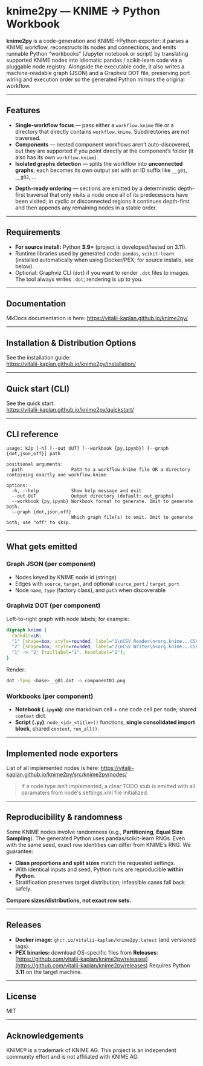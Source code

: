 # knime2py — KNIME → Python Workbook

**knime2py** is a code-generation and KNIME→Python exporter: it parses a KNIME workflow, reconstructs its nodes and connections, and emits runnable Python “workbooks” (Jupyter notebook or script) by translating supported KNIME nodes into idiomatic pandas / scikit-learn code via a pluggable node registry. Alongside the executable code, it also writes a machine-readable graph (JSON) and a Graphviz DOT file, preserving port wiring and execution order so the generated Python mirrors the original workflow.

---

## Features
- **Single-workflow focus** — pass either a `workflow.knime` file or a directory that directly contains `workflow.knime`. Subdirectories are not traversed.
- **Components** — nested component workflows aren’t auto-discovered, but they are supported if you point directly at the component’s folder (it also has its own `workflow.knime`).
- **Isolated graphs detection** — splits the workflow into **unconnected graphs**; each becomes its own output set with an ID suffix like `__g01`, `__g02`, …
* **Depth-ready ordering** — sections are emitted by a deterministic depth-first traversal that only visits a node once all of its predecessors have been visited; in cyclic or disconnected regions it continues depth-first and then appends any remaining nodes in a stable order.

---

## Requirements

- **For source install:** Python **3.9+** (project is developed/tested on 3.11).
- Runtime libraries used by generated code: `pandas`, `scikit-learn` (installed automatically when using Docker/PEX; for source installs, see below).
- Optional: Graphviz CLI (`dot`) if you want to render `.dot` files to images. The tool always writes `.dot`; rendering is up to you.

---

## Documentation

MkDocs documentation is here: https://vitalii-kaplan.github.io/knime2py/

---

## Installation & Distribution Options

See the installation guide:  
https://vitalii-kaplan.github.io/knime2py/installation/

---

## Quick start (CLI)

See the quick start:  
https://vitalii-kaplan.github.io/knime2py/quickstart/

---

## CLI reference

```
usage: k2p [-h] [--out OUT] [--workbook {py,ipynb}] [--graph {dot,json,off}] path

positional arguments:
  path                  Path to a workflow.knime file OR a directory containing exactly one workflow.knime

options:
  -h, --help            Show help message and exit
  --out OUT             Output directory (default: out_graphs)
  --workbook {py,ipynb} Workbook format to generate. Omit to generate both.
  --graph {dot,json,off}
                        Which graph file(s) to emit. Omit to generate both; use "off" to skip.
```

---

## What gets emitted

### Graph JSON (per component)

* Nodes keyed by KNIME node id (strings)
* Edges with `source`, `target`, and optional `source_port` / `target_port`
* Node `name`, `type` (factory class), and `path` when discoverable

### Graphviz DOT (per component)

Left-to-right graph with node labels; for example:

```dot
digraph knime {
  rankdir=LR;
  "1" [shape=box, style=rounded, label="1\nCSV Reader\n<org.knime...CSVTableReaderNodeFactory>"];
  "2" [shape=box, style=rounded, label="2\nCSV Writer\n<org.knime...CSVWriter2NodeFactory>"];
  "1" -> "2" [taillabel="1", headlabel="1"];
}
```

Render:

```bash
dot -Tpng <base>__g01.dot -o component01.png
```

### Workbooks (per component)

* **Notebook (`.ipynb`)**: one markdown cell + one code cell per node; shared `context` dict.
* **Script (`.py`)**: `node_<id>_<title>()` functions, **single consolidated import block**, shared `context`, `run_all()`.

---

## Implemented node exporters

List of all implemented nodes is here: https://vitalii-kaplan.github.io/knime2py/src/knime2py/nodes/

> If a node type isn’t implemented, a clear TODO stub is emitted with all paramaters from node's settings.xml file initialized.

---

## Reproducibility & randomness

Some KNIME nodes involve randomness (e.g., **Partitioning**, **Equal Size Sampling**). The generated Python uses pandas/scikit-learn RNGs. Even with the same seed, exact row identities can differ from KNIME’s RNG. We guarantee:

* **Class proportions and split sizes** match the requested settings.
* With identical inputs and seed, Python runs are reproducible **within Python**.
* Stratification preserves target distribution; infeasible cases fall back safely.

**Compare sizes/distributions, not exact row sets.**

---

## Releases

* **Docker image:** `ghcr.io/vitalii-kaplan/knime2py:latest` (and versioned tags).
* **PEX binaries:** download OS-specific files from **Releases**:
  [https://github.com/vitalii-kaplan/knime2py/releases](https://github.com/vitalii-kaplan/knime2py/releases)
  Requires Python **3.11** on the target machine.

---

## License

MIT

---

## Acknowledgements

KNIME® is a trademark of KNIME AG. This project is an independent community effort and is not affiliated with KNIME AG.